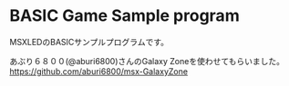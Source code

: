# BASIC Game Sample program  
MSXLEDのBASICサンプルプログラムです。

あぶり６８００(@aburi6800)さんのGalaxy Zoneを使わせてもらいました。  
<https://github.com/aburi6800/msx-GalaxyZone>

